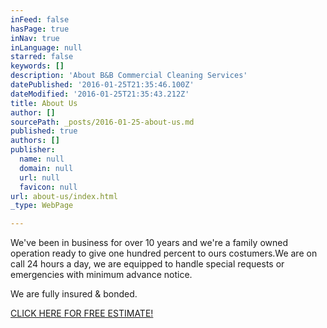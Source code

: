 ```yaml
---
inFeed: false
hasPage: true
inNav: true
inLanguage: null
starred: false
keywords: []
description: 'About B&B Commercial Cleaning Services'
datePublished: '2016-01-25T21:35:46.100Z'
dateModified: '2016-01-25T21:35:43.212Z'
title: About Us
author: []
sourcePath: _posts/2016-01-25-about-us.md
published: true
authors: []
publisher:
  name: null
  domain: null
  url: null
  favicon: null
url: about-us/index.html
_type: WebPage

---
```

We've been in business for over 10 years and we're a family owned operation ready to give one hundred percent to ours costumers.We are on call 24 hours a day, we are equipped to handle special requests or emergencies with minimum advance notice. 

We are fully insured & bonded.

[CLICK HERE FOR FREE ESTIMATE!][0]

[0]: https://bbcommercialcleaning.wufoo.com/forms/mpzhjr21wwgcsu/